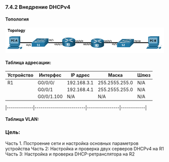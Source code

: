 ### 7.4.2 Внедрение DHCPv4

#### Топология
![](Topology.png)

#### Таблица адресации:

| Устройство  | Интерфес     | IP адрес     | Маска          | Шлюз       |
|-------------|--------------|--------------|----------------|------------|
| R1          | G0/0/0/      | 192.168.3.1  | 255.2555.255.0 | N/A        |
|             | G0/0/1       | 192.168.4.1  | 255.2555.255.0 | N/A        |
|             | G0/0/1.100   | N/A          | N/A            | N/A        |



|-------------|-------------------------|----------------|------------|






#### Таблица VLAN:








### Цель:
Часть 1. Построение сети и настройка основных параметров устройства
Часть 2: Настройка и проверка двух серверов DHCPv4 на R1
Часть 3: Настройка и проверка DHCP-ретранслятора на R2
